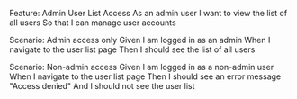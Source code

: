 Feature: Admin User List Access
  As an admin user
  I want to view the list of all users
  So that I can manage user accounts

Scenario: Admin access only
  Given I am logged in as an admin
  When I navigate to the user list page
  Then I should see the list of all users

Scenario: Non-admin access
  Given I am logged in as a non-admin user
  When I navigate to the user list page
  Then I should see an error message "Access denied"
  And I should not see the user list
